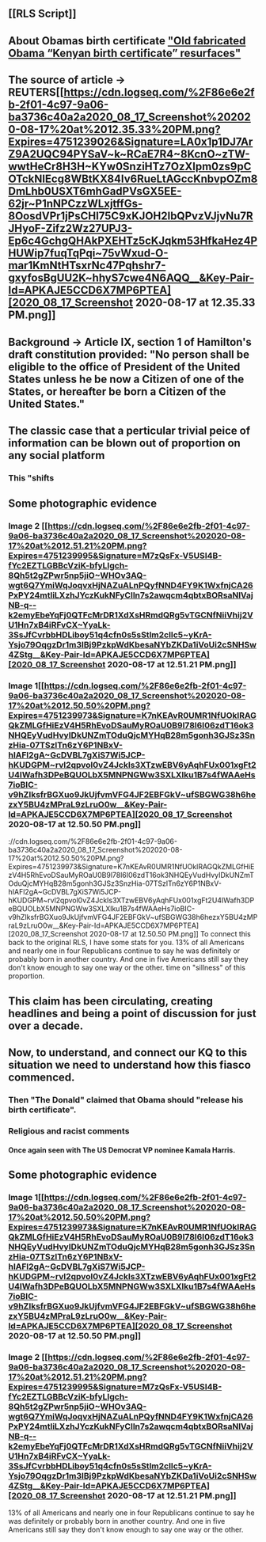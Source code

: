 ## [[RLS Script]]
## About Obamas birth certificate ["Old fabricated Obama “Kenyan birth certificate” resurfaces"](https://www.reuters.com/article/uk-factcheck-obama-fake-kenya/fact-check-old-fabricated-obama-kenyan-birth-certificate-resurfaces-idUSKBN23O2QQ)
## The source of article -> REUTERS[[https://cdn.logseq.com/%2F86e6e2fb-2f01-4c97-9a06-ba3736c40a2a2020_08_17_Screenshot%202020-08-17%20at%2012.35.33%20PM.png?Expires=4751239026&Signature=LA0x1p1DJ7ArZ9A2UQC94PYSaV~k~RCaE7R4~8KcnO~zTW-wwtHeCr8H3H~KYw0SnziHTz7OzXIpm0zs9pCOTckNIEcg8WBtKX84Iv6RueLtAGccKnbvpOZm8DmLhb0USXT6mhGadPVsGX5EE-62jr~P1nNPCzzWLxjtffGs-8OosdVPr1jPsCHI75C9xKJOH2lbQPvzVJjvNu7RJHyoF-Zifz2Wz27UPJ3-Ep6c4GchgQHAkPXEHTz5cKJqkm53HfkaHez4PHUWip7fuqTqPqi~75vWxud-O-mar1KmNtHTsxrNc47Pqhshr7-gxyfosBgUU2K~hhyS7cwe4N6AQQ__&Key-Pair-Id=APKAJE5CCD6X7MP6PTEA][2020_08_17_Screenshot 2020-08-17 at 12.35.33 PM.png]]
## Background -> **Article IX, section 1 of Hamilton's draft constitution provided: "No person shall be eligible to the office of President of the United States unless he be now a Citizen of one of the States, or hereafter be born a Citizen of the United States."**
## The classic case that a perticular trivial peice of information can be blown out of proportion on any social platform
### This "shifts
## Some photographic evidence
### Image 2 [[https://cdn.logseq.com/%2F86e6e2fb-2f01-4c97-9a06-ba3736c40a2a2020_08_17_Screenshot%202020-08-17%20at%2012.51.21%20PM.png?Expires=4751239995&Signature=M7zQsFx-V5USI4B-fYc2EZTLGBBcVziK-bfyLIgch-8Qh5t2gZPwr5np5jiO~WHOv3AQ-wgt6Q7YmiWqJoqvxHjNAZuALnPQyfNND4FY9K1WxfnjCA26PxPY24mtliLXzhJYczKukNFyClln7s2awqcm4qbtxBORsaNlVajNB-q--k2emyEbeYqFj0QTFcMrDR1XdXsHRmdQRg5vTGCNfNiiVhij2VU1Hn7xB4iRFvCX~YyaLk-3SsJfCvrbbHDLiboy51q4cfn0s5sStlm2clIc5~yKrA-Ysjo79OqgzDr1m3lBj9PzkpWdKbesaNYbZKDa1iVoUi2cSNHSw4ZStg__&Key-Pair-Id=APKAJE5CCD6X7MP6PTEA][2020_08_17_Screenshot 2020-08-17 at 12.51.21 PM.png]]
### Image 1[[https://cdn.logseq.com/%2F86e6e2fb-2f01-4c97-9a06-ba3736c40a2a2020_08_17_Screenshot%202020-08-17%20at%2012.50.50%20PM.png?Expires=4751239973&Signature=K7nKEAvR0UMR1NfUOklRAGQkZMLGfHiEzV4H5RhEvoDSauMyROaU0B9l78l6I06zdT16ok3NHQEyVudHvyIDkUNZmTOduQjcMYHqB28m5gonh3GJSz3SnzHia-07TSzlTn6zY6P1NBxV-hIAFl2gA~GcDVBL7gXiS7Wi5JCP-hKUDGPM~rvl2qpvol0vZ4JckIs3XTzwEBV6yAqhFUx001xgFt2U4IWafh3DPeBQUOLbX5MNPNGWw3SXLXlku1B7s4fWAAeHs7ioBIC-v9hZlksfrBGXuo9JkUjfvmVFG4JF2EBFGkV~ufSBGWG38h6hezxY5BU4zMPraL9zLruO0w__&Key-Pair-Id=APKAJE5CCD6X7MP6PTEA][2020_08_17_Screenshot 2020-08-17 at 12.50.50 PM.png]]
://cdn.logseq.com/%2F86e6e2fb-2f01-4c97-9a06-ba3736c40a2a2020_08_17_Screenshot%202020-08-17%20at%2012.50.50%20PM.png?Expires=4751239973&Signature=K7nKEAvR0UMR1NfUOklRAGQkZMLGfHiEzV4H5RhEvoDSauMyROaU0B9l78l6I06zdT16ok3NHQEyVudHvyIDkUNZmTOduQjcMYHqB28m5gonh3GJSz3SnzHia-07TSzlTn6zY6P1NBxV-hIAFl2gA~GcDVBL7gXiS7Wi5JCP-hKUDGPM~rvl2qpvol0vZ4JckIs3XTzwEBV6yAqhFUx001xgFt2U4IWafh3DPeBQUOLbX5MNPNGWw3SXLXlku1B7s4fWAAeHs7ioBIC-v9hZlksfrBGXuo9JkUjfvmVFG4JF2EBFGkV~ufSBGWG38h6hezxY5BU4zMPraL9zLruO0w__&Key-Pair-Id=APKAJE5CCD6X7MP6PTEA][2020_08_17_Screenshot 2020-08-17 at 12.50.50 PM.png]]
To connect this back to the original RLS, I have some stats for you. 13% of all Americans and nearly one in four Republicans continue to say he was definitely or probably born in another country. And one in five Americans still say they don't know enough to say one way or the other.
 time on "sillness" of this proportion.
## This claim has been circulating, creating headlines and being a point of discussion for just over a decade.
## Now, to understand, and connect our KQ to this situation we need to understand how this fiasco commenced.
### Then "The Donald" claimed that Obama should "release his birth certificate".
### Religious and racist comments
#### Once again seen with The US Democrat VP nominee Kamala Harris.
## Some photographic evidence
### Image 1[[https://cdn.logseq.com/%2F86e6e2fb-2f01-4c97-9a06-ba3736c40a2a2020_08_17_Screenshot%202020-08-17%20at%2012.50.50%20PM.png?Expires=4751239973&Signature=K7nKEAvR0UMR1NfUOklRAGQkZMLGfHiEzV4H5RhEvoDSauMyROaU0B9l78l6I06zdT16ok3NHQEyVudHvyIDkUNZmTOduQjcMYHqB28m5gonh3GJSz3SnzHia-07TSzlTn6zY6P1NBxV-hIAFl2gA~GcDVBL7gXiS7Wi5JCP-hKUDGPM~rvl2qpvol0vZ4JckIs3XTzwEBV6yAqhFUx001xgFt2U4IWafh3DPeBQUOLbX5MNPNGWw3SXLXlku1B7s4fWAAeHs7ioBIC-v9hZlksfrBGXuo9JkUjfvmVFG4JF2EBFGkV~ufSBGWG38h6hezxY5BU4zMPraL9zLruO0w__&Key-Pair-Id=APKAJE5CCD6X7MP6PTEA][2020_08_17_Screenshot 2020-08-17 at 12.50.50 PM.png]]
### Image 2 [[https://cdn.logseq.com/%2F86e6e2fb-2f01-4c97-9a06-ba3736c40a2a2020_08_17_Screenshot%202020-08-17%20at%2012.51.21%20PM.png?Expires=4751239995&Signature=M7zQsFx-V5USI4B-fYc2EZTLGBBcVziK-bfyLIgch-8Qh5t2gZPwr5np5jiO~WHOv3AQ-wgt6Q7YmiWqJoqvxHjNAZuALnPQyfNND4FY9K1WxfnjCA26PxPY24mtliLXzhJYczKukNFyClln7s2awqcm4qbtxBORsaNlVajNB-q--k2emyEbeYqFj0QTFcMrDR1XdXsHRmdQRg5vTGCNfNiiVhij2VU1Hn7xB4iRFvCX~YyaLk-3SsJfCvrbbHDLiboy51q4cfn0s5sStlm2clIc5~yKrA-Ysjo79OqgzDr1m3lBj9PzkpWdKbesaNYbZKDa1iVoUi2cSNHSw4ZStg__&Key-Pair-Id=APKAJE5CCD6X7MP6PTEA][2020_08_17_Screenshot 2020-08-17 at 12.51.21 PM.png]]
13% of all Americans and nearly one in four Republicans continue to say he was definitely or probably born in another country. And one in five Americans still say they don't know enough to say one way or the other.